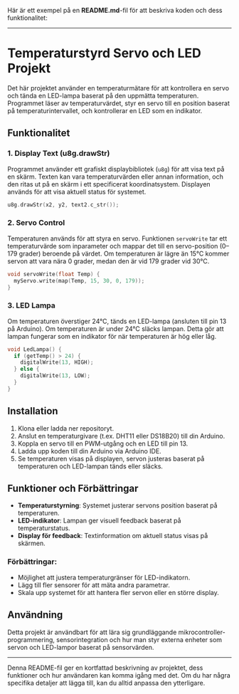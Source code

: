 Här är ett exempel på en **README.md**-fil för att beskriva koden och dess funktionalitet:

---

# Temperaturstyrd Servo och LED Projekt

Det här projektet använder en temperaturmätare för att kontrollera en servo och tända en LED-lampa baserat på den uppmätta temperaturen. Programmet läser av temperaturvärdet, styr en servo till en position baserat på temperaturintervallet, och kontrollerar en LED som en indikator.

## Funktionalitet

### 1. **Display Text (u8g.drawStr)**
Programmet använder ett grafiskt displaybibliotek (`u8g`) för att visa text på en skärm. Texten kan vara temperaturvärden eller annan information, och den ritas ut på en skärm i ett specificerat koordinatsystem. Displayen används för att visa aktuell status för systemet.

```cpp
u8g.drawStr(x2, y2, text2.c_str());
```

### 2. **Servo Control**
Temperaturen används för att styra en servo. Funktionen `servoWrite` tar ett temperaturvärde som inparameter och mappar det till en servo-position (0–179 grader) beroende på värdet. Om temperaturen är lägre än 15°C kommer servon att vara nära 0 grader, medan den är vid 179 grader vid 30°C.

```cpp
void servoWrite(float Temp) {
  myServo.write(map(Temp, 15, 30, 0, 179));
}
```

### 3. **LED Lampa**
Om temperaturen överstiger 24°C, tänds en LED-lampa (ansluten till pin 13 på Arduino). Om temperaturen är under 24°C släcks lampan. Detta gör att lampan fungerar som en indikator för när temperaturen är hög eller låg.

```cpp
void LedLampa() {
  if (getTemp() > 24) {
    digitalWrite(13, HIGH);
  } else {
    digitalWrite(13, LOW);
  }
}
```

## Installation

1. Klona eller ladda ner repositoryt.
2. Anslut en temperaturgivare (t.ex. DHT11 eller DS18B20) till din Arduino.
3. Koppla en servo till en PWM-utgång och en LED till pin 13.
4. Ladda upp koden till din Arduino via Arduino IDE.
5. Se temperaturen visas på displayen, servon justeras baserat på temperaturen och LED-lampan tänds eller släcks.

## Funktioner och Förbättringar

- **Temperaturstyrning**: Systemet justerar servons position baserat på temperaturen.
- **LED-indikator**: Lampan ger visuell feedback baserat på temperaturstatus.
- **Display för feedback**: Textinformation om aktuell status visas på skärmen.

### Förbättringar:

- Möjlighet att justera temperaturgränser för LED-indikatorn.
- Lägg till fler sensorer för att mäta andra parametrar.
- Skala upp systemet för att hantera fler servon eller en större display.

## Användning

Detta projekt är användbart för att lära sig grundläggande mikrocontroller-programmering, sensorintegration och hur man styr externa enheter som servon och LED-lampor baserat på sensorvärden.

---

Denna README-fil ger en kortfattad beskrivning av projektet, dess funktioner och hur användaren kan komma igång med det. Om du har några specifika detaljer att lägga till, kan du alltid anpassa den ytterligare.
